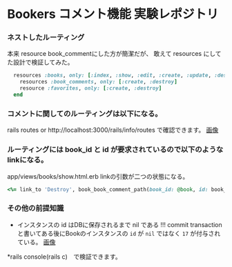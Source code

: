 # Bookers コメント機能 実験レポジトリ

### ネストしたルーティング
本来 resource book_commentにした方が簡潔だが、
敢えて resources にしてた設計で検証してみた。

```ruby
  resources :books, only: [:index, :show, :edit, :create, :update, :destroy] do
    resources :book_comments, only: [:create, :destroy]
    resource :favorites, only: [:create, :destroy]
  end
  ```

### コメントに関してのルーティングは以下になる。
rails routes or http://localhost:3000/rails/info/routes で確認できます。
[画像](/sampleImages/routing.png)

### ルーティングには book_id と id が要求されているので以下のようなlinkになる。
app/views/books/show.html.erb
linkの引数が二つの状態になる。
```ruby
<%= link_to 'Destroy', book_book_comment_path(book_id: @book, id: book_comment.id), class: 'btn-sm btn-danger', method: :delete %>
```

### その他の前提知識
- インスタンスの id はDBに保存されるまで nil である !!!
commit transactionと書いてある後にBookのインスタンスの `id` が `nil` ではなく `17` が付与されている。
[画像](/sampleImages/instance.png)

*rails console(rails c)　で検証できます。
